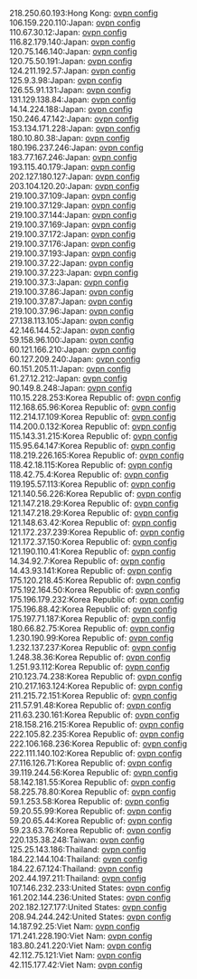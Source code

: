 218.250.60.193:Hong Kong: [ovpn config](vpn/218_250_60_193.ovpn)  
106.159.220.110:Japan: [ovpn config](vpn/106_159_220_110.ovpn)  
110.67.30.12:Japan: [ovpn config](vpn/110_67_30_12.ovpn)  
116.82.179.140:Japan: [ovpn config](vpn/116_82_179_140.ovpn)  
120.75.146.140:Japan: [ovpn config](vpn/120_75_146_140.ovpn)  
120.75.50.191:Japan: [ovpn config](vpn/120_75_50_191.ovpn)  
124.211.192.57:Japan: [ovpn config](vpn/124_211_192_57.ovpn)  
125.9.3.98:Japan: [ovpn config](vpn/125_9_3_98.ovpn)  
126.55.91.131:Japan: [ovpn config](vpn/126_55_91_131.ovpn)  
131.129.138.84:Japan: [ovpn config](vpn/131_129_138_84.ovpn)  
14.14.224.188:Japan: [ovpn config](vpn/14_14_224_188.ovpn)  
150.246.47.142:Japan: [ovpn config](vpn/150_246_47_142.ovpn)  
153.134.171.228:Japan: [ovpn config](vpn/153_134_171_228.ovpn)  
180.10.80.38:Japan: [ovpn config](vpn/180_10_80_38.ovpn)  
180.196.237.246:Japan: [ovpn config](vpn/180_196_237_246.ovpn)  
183.77.167.246:Japan: [ovpn config](vpn/183_77_167_246.ovpn)  
193.115.40.179:Japan: [ovpn config](vpn/193_115_40_179.ovpn)  
202.127.180.127:Japan: [ovpn config](vpn/202_127_180_127.ovpn)  
203.104.120.20:Japan: [ovpn config](vpn/203_104_120_20.ovpn)  
219.100.37.109:Japan: [ovpn config](vpn/219_100_37_109.ovpn)  
219.100.37.129:Japan: [ovpn config](vpn/219_100_37_129.ovpn)  
219.100.37.144:Japan: [ovpn config](vpn/219_100_37_144.ovpn)  
219.100.37.169:Japan: [ovpn config](vpn/219_100_37_169.ovpn)  
219.100.37.172:Japan: [ovpn config](vpn/219_100_37_172.ovpn)  
219.100.37.176:Japan: [ovpn config](vpn/219_100_37_176.ovpn)  
219.100.37.193:Japan: [ovpn config](vpn/219_100_37_193.ovpn)  
219.100.37.22:Japan: [ovpn config](vpn/219_100_37_22.ovpn)  
219.100.37.223:Japan: [ovpn config](vpn/219_100_37_223.ovpn)  
219.100.37.3:Japan: [ovpn config](vpn/219_100_37_3.ovpn)  
219.100.37.86:Japan: [ovpn config](vpn/219_100_37_86.ovpn)  
219.100.37.87:Japan: [ovpn config](vpn/219_100_37_87.ovpn)  
219.100.37.96:Japan: [ovpn config](vpn/219_100_37_96.ovpn)  
27.138.113.105:Japan: [ovpn config](vpn/27_138_113_105.ovpn)  
42.146.144.52:Japan: [ovpn config](vpn/42_146_144_52.ovpn)  
59.158.96.100:Japan: [ovpn config](vpn/59_158_96_100.ovpn)  
60.121.166.210:Japan: [ovpn config](vpn/60_121_166_210.ovpn)  
60.127.209.240:Japan: [ovpn config](vpn/60_127_209_240.ovpn)  
60.151.205.11:Japan: [ovpn config](vpn/60_151_205_11.ovpn)  
61.27.12.212:Japan: [ovpn config](vpn/61_27_12_212.ovpn)  
90.149.8.248:Japan: [ovpn config](vpn/90_149_8_248.ovpn)  
110.15.228.253:Korea Republic of: [ovpn config](vpn/110_15_228_253.ovpn)  
112.168.65.96:Korea Republic of: [ovpn config](vpn/112_168_65_96.ovpn)  
112.214.17.109:Korea Republic of: [ovpn config](vpn/112_214_17_109.ovpn)  
114.200.0.132:Korea Republic of: [ovpn config](vpn/114_200_0_132.ovpn)  
115.143.31.215:Korea Republic of: [ovpn config](vpn/115_143_31_215.ovpn)  
115.95.64.147:Korea Republic of: [ovpn config](vpn/115_95_64_147.ovpn)  
118.219.226.165:Korea Republic of: [ovpn config](vpn/118_219_226_165.ovpn)  
118.42.18.115:Korea Republic of: [ovpn config](vpn/118_42_18_115.ovpn)  
118.42.75.4:Korea Republic of: [ovpn config](vpn/118_42_75_4.ovpn)  
119.195.57.113:Korea Republic of: [ovpn config](vpn/119_195_57_113.ovpn)  
121.140.56.226:Korea Republic of: [ovpn config](vpn/121_140_56_226.ovpn)  
121.147.218.29:Korea Republic of: [ovpn config](vpn/121_147_218_29.ovpn)  
121.147.218.29:Korea Republic of: [ovpn config](vpn/121_147_218_29.ovpn)  
121.148.63.42:Korea Republic of: [ovpn config](vpn/121_148_63_42.ovpn)  
121.172.237.239:Korea Republic of: [ovpn config](vpn/121_172_237_239.ovpn)  
121.172.37.150:Korea Republic of: [ovpn config](vpn/121_172_37_150.ovpn)  
121.190.110.41:Korea Republic of: [ovpn config](vpn/121_190_110_41.ovpn)  
14.34.92.7:Korea Republic of: [ovpn config](vpn/14_34_92_7.ovpn)  
14.43.93.141:Korea Republic of: [ovpn config](vpn/14_43_93_141.ovpn)  
175.120.218.45:Korea Republic of: [ovpn config](vpn/175_120_218_45.ovpn)  
175.192.164.50:Korea Republic of: [ovpn config](vpn/175_192_164_50.ovpn)  
175.196.179.232:Korea Republic of: [ovpn config](vpn/175_196_179_232.ovpn)  
175.196.88.42:Korea Republic of: [ovpn config](vpn/175_196_88_42.ovpn)  
175.197.71.187:Korea Republic of: [ovpn config](vpn/175_197_71_187.ovpn)  
180.66.82.75:Korea Republic of: [ovpn config](vpn/180_66_82_75.ovpn)  
1.230.190.99:Korea Republic of: [ovpn config](vpn/1_230_190_99.ovpn)  
1.232.137.237:Korea Republic of: [ovpn config](vpn/1_232_137_237.ovpn)  
1.248.38.36:Korea Republic of: [ovpn config](vpn/1_248_38_36.ovpn)  
1.251.93.112:Korea Republic of: [ovpn config](vpn/1_251_93_112.ovpn)  
210.123.74.238:Korea Republic of: [ovpn config](vpn/210_123_74_238.ovpn)  
210.217.163.124:Korea Republic of: [ovpn config](vpn/210_217_163_124.ovpn)  
211.215.72.151:Korea Republic of: [ovpn config](vpn/211_215_72_151.ovpn)  
211.57.91.48:Korea Republic of: [ovpn config](vpn/211_57_91_48.ovpn)  
211.63.230.161:Korea Republic of: [ovpn config](vpn/211_63_230_161.ovpn)  
218.158.216.215:Korea Republic of: [ovpn config](vpn/218_158_216_215.ovpn)  
222.105.82.235:Korea Republic of: [ovpn config](vpn/222_105_82_235.ovpn)  
222.106.168.236:Korea Republic of: [ovpn config](vpn/222_106_168_236.ovpn)  
222.111.140.102:Korea Republic of: [ovpn config](vpn/222_111_140_102.ovpn)  
27.116.126.71:Korea Republic of: [ovpn config](vpn/27_116_126_71.ovpn)  
39.119.244.56:Korea Republic of: [ovpn config](vpn/39_119_244_56.ovpn)  
58.142.181.55:Korea Republic of: [ovpn config](vpn/58_142_181_55.ovpn)  
58.225.78.80:Korea Republic of: [ovpn config](vpn/58_225_78_80.ovpn)  
59.1.253.58:Korea Republic of: [ovpn config](vpn/59_1_253_58.ovpn)  
59.20.55.99:Korea Republic of: [ovpn config](vpn/59_20_55_99.ovpn)  
59.20.65.44:Korea Republic of: [ovpn config](vpn/59_20_65_44.ovpn)  
59.23.63.76:Korea Republic of: [ovpn config](vpn/59_23_63_76.ovpn)  
220.135.38.248:Taiwan: [ovpn config](vpn/220_135_38_248.ovpn)  
125.25.143.186:Thailand: [ovpn config](vpn/125_25_143_186.ovpn)  
184.22.144.104:Thailand: [ovpn config](vpn/184_22_144_104.ovpn)  
184.22.67.124:Thailand: [ovpn config](vpn/184_22_67_124.ovpn)  
202.44.197.211:Thailand: [ovpn config](vpn/202_44_197_211.ovpn)  
107.146.232.233:United States: [ovpn config](vpn/107_146_232_233.ovpn)  
161.202.144.236:United States: [ovpn config](vpn/161_202_144_236.ovpn)  
202.182.127.177:United States: [ovpn config](vpn/202_182_127_177.ovpn)  
208.94.244.242:United States: [ovpn config](vpn/208_94_244_242.ovpn)  
14.187.92.25:Viet Nam: [ovpn config](vpn/14_187_92_25.ovpn)  
171.241.228.190:Viet Nam: [ovpn config](vpn/171_241_228_190.ovpn)  
183.80.241.220:Viet Nam: [ovpn config](vpn/183_80_241_220.ovpn)  
42.112.75.121:Viet Nam: [ovpn config](vpn/42_112_75_121.ovpn)  
42.115.177.42:Viet Nam: [ovpn config](vpn/42_115_177_42.ovpn)  
